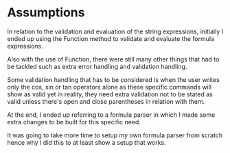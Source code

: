 # Assumptions
In relation to the validation and evaluation of the string expressions,
initially I ended up using the Function method to validate and evaluate the formula expressions.

Also with the use of Function, there were still many other things that had to be tackled such as extra
error handling and validation handling.

Some validation handling that has to be considered is when the user writes only the cos, sin or tan operators
alone as these specific commands will show as valid yet in reality, they need extra validation not to be
stated as valid unless there's open and close parentheses in relation with them.

At the end, I ended up referring to a formula parser in which I made some extra changes to be built for this
specific need.

It was going to take more time to setup my own formula parser from scratch hence why I did this to at least show
a setup that works.
